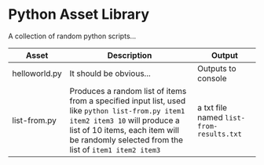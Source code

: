 # Python Asset Library

A collection of random python scripts...

Asset | Description | Output
--- | --- | ---
helloworld.py | It should be obvious... | Outputs to console
list-from.py | Produces a random list of items from a specified input list, used like `python list-from.py item1 item2 item3 10` will produce a list of 10 items, each item will be randomly selected from the list of `item1 item2 item3` | a txt file named `list-from-results.txt` 

